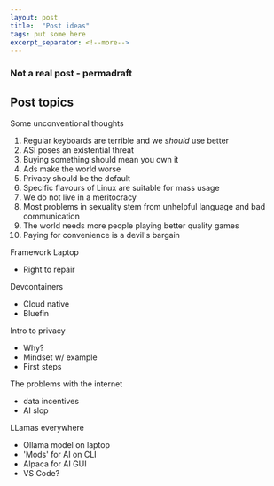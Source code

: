 ```yaml
---
layout: post
title:  "Post ideas"
tags: put some here
excerpt_separator: <!--more-->
---
```

### Not a real post - permadraft
<!--more-->

## Post topics
Some unconventional thoughts
1. Regular keyboards are terrible and we *should* use better
2. ASI poses an existential threat
3. Buying something should mean you own it
4. Ads make the world worse
5. Privacy should be the default
6. Specific flavours of Linux are suitable for mass usage
7. We do not live in a meritocracy
8. Most problems in sexuality stem from unhelpful language and bad communication
9. The world needs more people playing better quality games
10. Paying for convenience is a devil's bargain

Framework Laptop
- Right to repair

Devcontainers
- Cloud native
- Bluefin

Intro to privacy
- Why?
- Mindset w/ example
- First steps

The problems with the internet
- data incentives
- AI slop

LLamas everywhere
- Ollama model on laptop
- 'Mods' for AI on CLI
- Alpaca for AI GUI
- VS Code?
